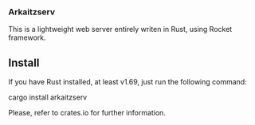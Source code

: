 ### Arkaitzserv

This is a lightweight web server entirely writen in Rust, using Rocket framework.

## Install

If you have Rust installed, at least v1.69, just run the following command:

cargo install arkaitzserv

Please, refer to crates.io for further information.
